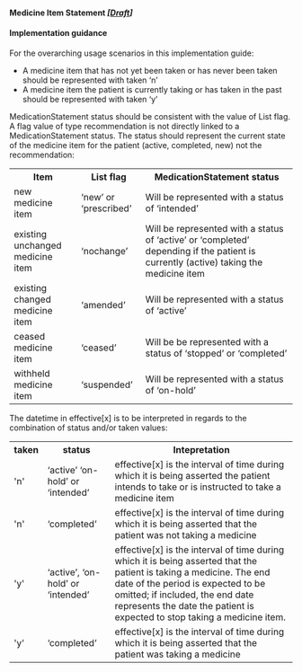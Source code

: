 #### Medicine Item Statement *[[Draft](http://hl7.org/fhir/stu3/valueset-publication-status.html)]*

#### Implementation guidance

For the overarching usage scenarios in this implementation guide:
* A medicine item that has not yet been taken or has never been taken should be represented with taken ‘n’
* A medicine item the patient is currently taking or has taken in the past should be represented with taken ‘y’

MedicationStatement status should be consistent with the value of List flag. A flag value of type recommendation is not directly linked to a MedicationStatement status. The status should represent the current state of the medicine item for the patient (active, completed, new) not the recommendation:

<table class="list" width="100%">
    <tr>
        <th>Item</th>
        <th>List flag</th>
        <th>MedicationStatement status</th>
    </tr>
    <tr>
        <td>new medicine item</td>
        <td>‘new’ or ‘prescribed’</td>
        <td>Will be represented with a status of ‘intended’</td>
    </tr>
    <tr>
        <td>existing unchanged medicine item</td>
        <td>‘nochange’</td>
        <td>Will be represented with a status of ‘active’ or ‘completed’ depending if the patient is currently (active) taking the medicine item</td>
    </tr>
    <tr>
        <td>existing changed medicine item</td>
        <td>‘amended’</td>
        <td>Will be represented with a status of ‘active’</td>
    </tr>
    <tr>
        <td>ceased medicine item</td>
        <td>‘ceased’</td>
        <td>Will be be represented with a status of ‘stopped’ or ‘completed’</td>
    </tr>   
    <tr>
        <td>withheld medicine item</td>
        <td>‘suspended’</td>
        <td>Will be represented with a status of ‘on-hold’</td>
    </tr>               
</table>

The datetime in effective[x] is to be interpreted in regards to the combination of status and/or taken values:
<table  class="list" width="100%">
    <tr>
        <th>taken</th>
        <th>status</th>
        <th>Intepretation</th>
    </tr>
    <tr>
        <td>'n'</td>
        <td>‘active’ ‘on-hold’ or ‘intended’</td>
        <td>effective[x] is the interval of time during which it is being asserted the patient intends to take or is instructed to take a medicine item</td>
    </tr>
    <tr>
        <td>'n'</td>
        <td>‘completed’</td>
        <td>effective[x] is the interval of time during which it is being asserted that the patient was not taking a medicine</td>
    </tr>
    <tr>
        <td>'y'</td>
        <td>‘active’, ‘on-hold’ or ‘intended’</td>
        <td>effective[x] is the interval of time during which it is being asserted that the patient is taking a medicine. The end date of the period is expected to be omitted; if included, the end date represents the date the patient is expected to stop taking a medicine item.</td>
    </tr>   
    <tr>
        <td>'y'</td>
        <td>‘completed’</td>
        <td>effective[x] is the interval of time during which it is being asserted that the patient was taking a medicine</td>
    </tr>               
</table>



  